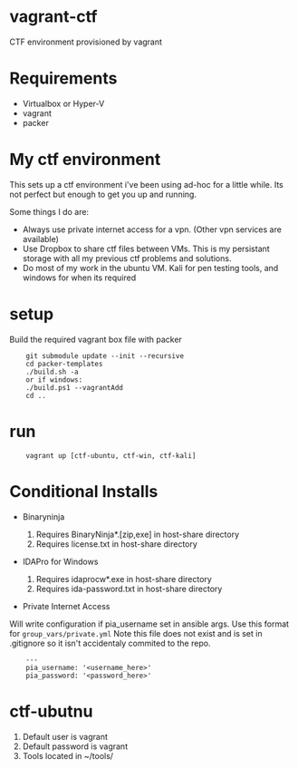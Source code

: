 # vagrant-ctf
CTF environment provisioned by vagrant

# Requirements
* Virtualbox or Hyper-V
* vagrant
* packer

# My ctf environment
This sets up a ctf environment i've been using ad-hoc for a little while. Its not perfect but enough to get you up and running.

Some things I do are:
* Always use private internet access for a vpn. (Other vpn services are available)
* Use Dropbox to share ctf files between VMs. This is my persistant storage with all my previous ctf problems and solutions.
* Do most of my work in the ubuntu VM. Kali for pen testing tools, and windows for when its required

# setup
Build the required vagrant box file with packer

        git submodule update --init --recursive
        cd packer-templates
        ./build.sh -a
        or if windows:
        ./build.ps1 --vagrantAdd
        cd ..

# run
        vagrant up [ctf-ubuntu, ctf-win, ctf-kali]

# Conditional Installs

 * Binaryninja
    1. Requires BinaryNinja*.[zip,exe] in host-share directory
    1. Requires license.txt in host-share directory

 * IDAPro for Windows
    1. Requires idaprocw*.exe in host-share directory
    1. Requires ida-password.txt in host-share directory

 * Private Internet Access

Will write configuration if pia_username set in ansible args.
Use this format for `group_vars/private.yml` Note this file does not exist and is set in .gitignore so it isn't accidentaly commited to the repo.

        ---
        pia_username: '<username_here>'
        pia_password: '<password_here>'


# ctf-ubutnu
1. Default user is vagrant
1. Default password is vagrant
1. Tools located in ~/tools/